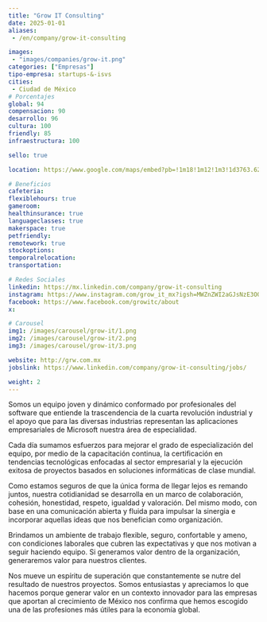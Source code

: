 ```yaml
---
title: "Grow IT Consulting"
date: 2025-01-01
aliases:
 - /en/company/grow-it-consulting

images: 
 - "images/companies/grow-it.png"
categories: ["Empresas"]
tipo-empresa: startups-&-isvs
cities: 
 - Ciudad de México
# Porcentajes  
global: 94
compensacion: 90
desarrollo: 96
cultura: 100
friendly: 85
infraestructura: 100  

sello: true

location: https://www.google.com/maps/embed?pb=!1m18!1m12!1m3!1d3763.626826027306!2d-99.18383112108545!3d19.385304535173116!2m3!1f0!2f0!3f0!3m2!1i1024!2i768!4f13.1!3m3!1m2!1s0x85d1ff781f910ee7%3A0x27054d7908d19bbe!2sSan%20Antonio%20120%2C%20N%C3%A1poles%2C%20Benito%20Ju%C3%A1rez%2C%2003710%20Ciudad%20de%20M%C3%A9xico%2C%20CDMX!5e0!3m2!1ses-419!2smx!4v1738086059332!5m2!1ses-419!2smx

# Beneficios
cafeteria: 
flexiblehours: true
gameroom: 
healthinsurance: true
languageclasses: true
makerspace: true
petfriendly: 
remotework: true
stockoptions: 
temporalrelocation: 
transportation: 

# Redes Sociales
linkedin: https://mx.linkedin.com/company/grow-it-consulting
instagram: https://www.instagram.com/grow_it_mx?igsh=MWZnZWI2aGJsNzE3OQ==
facebook: https://www.facebook.com/growitc/about
x: 

# Carousel
img1: /images/carousel/grow-it/1.png
img2: /images/carousel/grow-it/2.png
img3: /images/carousel/grow-it/3.png

website: http://grw.com.mx
jobslink: https://www.linkedin.com/company/grow-it-consulting/jobs/

weight: 2
---
```


Somos un equipo joven y dinámico conformado por profesionales del software que entiende la trascendencia de la cuarta revolución industrial y el apoyo que para las diversas industrias representan las aplicaciones empresariales de Microsoft nuestra área de especialidad.

Cada día sumamos esfuerzos para mejorar el grado de especialización del equipo, por medio de la capacitación continua, la certificación en tendencias tecnológicas enfocadas al sector empresarial y la ejecución exitosa de proyectos basados en soluciones informáticas de clase mundial.

Como estamos seguros de que la única forma de llegar lejos es remando juntos, nuestra cotidianidad se desarrolla en un marco de colaboración, cohesión, honestidad, respeto, igualdad y valoración. Del mismo modo, con base en una comunicación abierta y fluida para impulsar la sinergia e incorporar aquellas ideas que nos benefician como organización. 

Brindamos un ambiente de trabajo flexible, seguro, confortable y ameno, con condiciones laborales que cubren las expectativas y que nos motivan a seguir haciendo equipo. Si generamos valor dentro de la organización, generaremos valor para nuestros clientes.

Nos mueve un espíritu de superación que constantemente se nutre del resultado de  nuestros proyectos. Somos entusiastas y apreciamos lo que hacemos porque generar valor  en un contexto innovador para las empresas que aportan al crecimiento de México nos confirma que hemos escogido una de las profesiones más útiles para la economía global.
